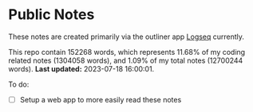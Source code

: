 # Public Notes

These notes are created primarily via the outliner app [Logseq](https://github.com/logseq/logseq) currently.

This repo contain 152268 words, which represents 11.68% of my coding related notes (1304058 words), and 1.09% of my total notes (12700244 words). **Last updated:** 2023-07-18 16:00:01. 

To do:

- [ ] Setup a web app to more easily read these notes
